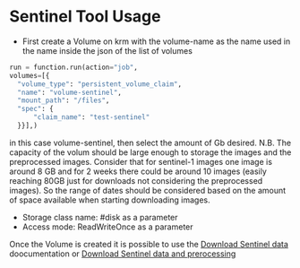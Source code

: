 # Sentinel Tool Usage

 - First create a Volume on krm with the volume-name as the name used in the name inside the json of the list of volumes

  ```Python
 run = function.run(action="job",
  volumes=[{
    "volume_type": "persistent_volume_claim",
    "name": "volume-sentinel",
    "mount_path": "/files",
    "spec": {
        "claim_name": "test-sentinel"
    }}],)
 ```

 in this case volume-sentinel, then select the amount of Gb desired. N.B. The capacity of the volum should be large enough to storage the images and the preprocessed images. Consider that for sentinel-1 images one image is around 8 GB and for 2 weeks there could be around 10 images (easily reaching 80GB just for downloads not considering the preprocessed images). So the range of dates should be considered based on the amount of space available when starting downloading images.

- Storage class name: #disk as a parameter
- Access mode: ReadWriteOnce as a parameter


 Once the Volume is created it is possible to use the [Download Sentinel data](./docs/howto/download.md) doocumentation or [Download Sentinel data and prerocessing](./docs/howto/download-preprocess.md)